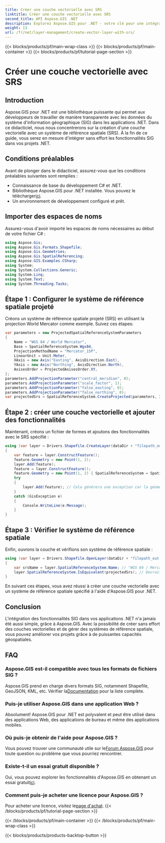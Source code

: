 ```yaml
---
title: Créer une couche vectorielle avec SRS
linktitle: Créer une couche vectorielle avec SRS
second_title: API Aspose.GIS .NET
description: Explorez Aspose.GIS pour .NET - votre clé pour une intégration SIG transparente. Créez facilement des couches vectorielles avec des systèmes de référence spatiale spécifiés. Télécharger maintenant!
weight: 13
url: /fr/net/layer-management/create-vector-layer-with-srs/
---
```


{{< blocks/products/pf/main-wrap-class >}}
{{< blocks/products/pf/main-container >}}
{{< blocks/products/pf/tutorial-page-section >}}

# Créer une couche vectorielle avec SRS

## Introduction
Aspose.GIS pour .NET est une bibliothèque puissante qui permet aux développeurs de travailler de manière transparente avec les données du système d'information géographique (SIG) dans les applications .NET. Dans ce didacticiel, nous nous concentrerons sur la création d'une couche vectorielle avec un système de référence spatiale (SRS). À la fin de ce guide, vous serez en mesure d'intégrer sans effort les fonctionnalités SIG dans vos projets .NET.
## Conditions préalables
Avant de plonger dans le didacticiel, assurez-vous que les conditions préalables suivantes sont remplies :
- Connaissance de base du développement C# et .NET.
-  Bibliothèque Aspose.GIS pour .NET installée. Vous pouvez le télécharger[ici](https://releases.aspose.com/gis/net/).
- Un environnement de développement configuré et prêt.
## Importer des espaces de noms
Assurez-vous d'avoir importé les espaces de noms nécessaires au début de votre fichier C# :
```csharp
using Aspose.Gis;
using Aspose.Gis.Formats.Shapefile;
using Aspose.Gis.Geometries;
using Aspose.Gis.SpatialReferencing;
using Aspose.GIS.Examples.CSharp;
using System;
using System.Collections.Generic;
using System.Linq;
using System.Text;
using System.Threading.Tasks;
```
## Étape 1 : Configurer le système de référence spatiale projeté
Créons un système de référence spatiale projeté (SRS) en utilisant la projection World Mercator comme exemple. Suivez ces étapes:
```csharp
var parameters = new ProjectedSpatialReferenceSystemParameters
{
    Name = "WGS 84 / World Mercator",
    Base = SpatialReferenceSystem.Wgs84,
    ProjectionMethodName = "Mercator_1SP",
    LinearUnit = Unit.Meter,
    XAxis = new Axis("Easting", AxisDirection.East),
    YAxis = new Axis("Northing", AxisDirection.North),
    AxisesOrder = ProjectedAxisesOrder.XY,
};
parameters.AddProjectionParameter("central_meridian", 0);
parameters.AddProjectionParameter("scale_factor", 1);
parameters.AddProjectionParameter("false_easting", 0);
parameters.AddProjectionParameter("false_northing", 0);
var projectedSrs = SpatialReferenceSystem.CreateProjected(parameters, Identifier.Epsg(3395));
```
## Étape 2 : créer une couche vectorielle et ajouter des fonctionnalités
Maintenant, créons un fichier de formes et ajoutons des fonctionnalités avec le SRS spécifié :
```csharp
using (var layer = Drivers.Shapefile.CreateLayer(dataDir + "filepath_out.shp", new ShapefileOptions(), projectedSrs))
{
    var feature = layer.ConstructFeature();
    feature.Geometry = new Point(1, 2);
    layer.Add(feature);
    feature = layer.ConstructFeature();
    feature.Geometry = new Point(1, 2) { SpatialReferenceSystem = SpatialReferenceSystem.Nad83 };
    try
    {
        layer.Add(feature); // Cela générera une exception car la géométrie a un SRS différent
    }
    catch (GisException e)
    {
        Console.WriteLine(e.Message);
    }
}
```
## Étape 3 : Vérifier le système de référence spatiale
Enfin, ouvrons la couche et vérifions son système de référence spatiale :
```csharp
using (var layer = Drivers.Shapefile.OpenLayer(dataDir + "filepath_out.shp"))
{
    var srsName = layer.SpatialReferenceSystem.Name; // "WGS 84 / Mercator mondial"
    layer.SpatialReferenceSystem.IsEquivalent(projectedSrs); // Devrait renvoyer vrai
}
```
En suivant ces étapes, vous avez réussi à créer une couche vectorielle avec un système de référence spatiale spécifié à l'aide d'Aspose.GIS pour .NET.
## Conclusion
L'intégration des fonctionnalités SIG dans vos applications .NET n'a jamais été aussi simple, grâce à Aspose.GIS. Avec la possibilité de créer sans effort des couches vectorielles et de gérer des systèmes de référence spatiale, vous pouvez améliorer vos projets grâce à de puissantes capacités géospatiales.
## FAQ
### Aspose.GIS est-il compatible avec tous les formats de fichiers SIG ?
 Aspose.GIS prend en charge divers formats SIG, notamment Shapefile, GeoJSON, KML, etc. Vérifier la[Documentation](https://reference.aspose.com/gis/net/) pour la liste complète.
### Puis-je utiliser Aspose.GIS dans une application Web ?
Absolument! Aspose.GIS pour .NET est polyvalent et peut être utilisé dans des applications Web, des applications de bureau et même des applications mobiles.
### Où puis-je obtenir de l'aide pour Aspose.GIS ?
 Vous pouvez trouver une communauté utile sur le[Forum Aspose.GIS](https://forum.aspose.com/c/gis/33) pour toute question ou problème que vous pourriez rencontrer.
### Existe-t-il un essai gratuit disponible ?
 Oui, vous pouvez explorer les fonctionnalités d'Aspose.GIS en obtenant un essai gratuit[ici](https://releases.aspose.com/).
### Comment puis-je acheter une licence pour Aspose.GIS ?
 Pour acheter une licence, visitez le[page d'achat](https://purchase.aspose.com/buy).
{{< /blocks/products/pf/tutorial-page-section >}}

{{< /blocks/products/pf/main-container >}}
{{< /blocks/products/pf/main-wrap-class >}}

{{< blocks/products/products-backtop-button >}}
